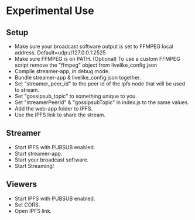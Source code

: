# Experimental Use

## Setup
 - Make sure your broadcast software output is set to FFMPEG local address. Default=udp://127.0.0.1:2525
 - Make sure FFMPEG is on PATH. (Optional) To use a custom FFMPEG script remove the "ffmpeg" object from livelike_config.json
 - Compile streamer-app, in debug mode.
 - Bundle streamer-app & livelike_config.json together.
 - Set "streamer_peer_id" to the peer id of the ipfs node that will be used to stream.
 - Set "gossipsub_topic" to something unique to you.
 - Set "streamerPeerId" & "gossipsubTopic" in index.js to the same values.
 - Add the web-app folder to IPFS.
 - Use the IPFS link to share the stream.

 ## Streamer
 - Start IPFS with PUBSUB enabled.
 - Start streamer-app.
 - Start your broadcast software.
 - Start Streaming!

 ## Viewers
 - Start IPFS with PUBSUB enabled.
 - Set CORS.
 - Open IPFS link.